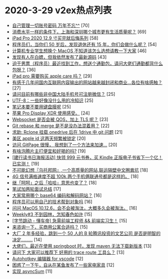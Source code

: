 # 2020-3-29 v2ex热点列表

+ [自己管理一切账号密码 万年不忘^^](https://www.v2ex.com/t/657294#reply70) [70]
+ [消费水平一样的条件下，上海和深圳哪个城市更有生活质量呢？](https://www.v2ex.com/t/657226#reply69) [69]
+ [iPad Pro 2020 12.9 寸买完就后悔系列](https://www.v2ex.com/t/657302#reply58) [58]
+ [程序员们，当你们 50 岁后，发现退休还有 15 年，你们会做什么呢？](https://www.v2ex.com/t/657215#reply54) [54]
+ [计算机专业学生想换个 MacOS 不知道该怎么选想请教一下大家](https://www.v2ex.com/t/657281#reply46) [46]
+ [发现有人在白嫖，但我依然发布了最新源码](https://www.v2ex.com/t/657232#reply43) [43]
+ [迫于男票（程序员）最近找到工作，想送个通勤包，请问大佬们通勤都背什么包呀？](https://www.v2ex.com/t/657315#reply36) [36]
+ [iPad pro 需要购买 apple care 吗？](https://www.v2ex.com/t/657231#reply29) [29]
+ [有感于几年间国内互联网内容输出的网站越来越封闭和商业...各位有啥感触？](https://www.v2ex.com/t/657271#reply27) [27]
+ [请问目前有哪些非中国大陆手机号可注册微信？](https://www.v2ex.com/t/657216#reply25) [25]
+ [UTF-8：一些好像没什么用的冷知识](https://www.v2ex.com/t/657248#reply25) [25]
+ [笔记本要不要用键盘膜呢](https://www.v2ex.com/t/657254#reply25) [25]
+ [苹果 Pro Display XDR 使用感受。](https://www.v2ex.com/t/657244#reply24) [24]
+ [Websocket 是否会被 QOS，加上 TLS 呢？](https://www.v2ex.com/t/657249#reply23) [23]
+ [Git rebase 和 merge 是不是没办法混着用？](https://www.v2ex.com/t/657275#reply22) [22]
+ [求助: Rclone 挂载 onedrive 后在 1drive 中 git 问题](https://www.v2ex.com/t/657246#reply21) [21]
+ [美区 apple id 这两天频繁被锁定](https://www.v2ex.com/t/657229#reply20) [20]
+ [访问 GitPage 很慢， 我想到了一个方法来加速...](https://www.v2ex.com/t/657291#reply20) [20]
+ [有啥泡腾片主打便宜和好喝的吗?](https://www.v2ex.com/t/657310#reply19) [19]
+ [[建行读书日海报活动] 快领 999 元书券，买 Kindle 正版电子书省下一个亿！已实测！](https://www.v2ex.com/t/657344#reply19) [19]
+ [不可能幻想『乌托邦网』,一个高质量的网站,联运隔壁中文圈粪坑](https://www.v2ex.com/t/657238#reply18) [18]
+ [4G 信号满格速度不超 100k,两个手机俩联通号都是这样的。](https://www.v2ex.com/t/657266#reply18) [18]
+ [继「呵呵」之后「哈哈」意思也变了？](https://www.v2ex.com/t/657300#reply18) [18]
+ [笔试加两轮面试总结](https://www.v2ex.com/t/657245#reply17) [17]
+ [大家常用哪个 base64 编码和解码网站？](https://www.v2ex.com/t/657230#reply16) [16]
+ [程序员可以用自己的技术帮到对象吗](https://www.v2ex.com/t/657251#reply16) [16]
+ [问问 MacOS 10.12.6，会不会被淘汰，大概多久会被淘汰。](https://www.v2ex.com/t/657317#reply16) [16]
+ [Weekly#3 不到园林，怎知春色如许](https://www.v2ex.com/t/657213#reply15) [15]
+ [[字节跳动 - 懂车帝] 急需前端工程师 && 前端实习生！](https://www.v2ex.com/t/657223#reply15) [15]
+ [来咨询一下，买商用公寓合适吗？](https://www.v2ex.com/t/657316#reply15) [15]
+ [大厂 2 年多经验，跳到一个 50 人的 B 轮腾讯投资的文艺公司 是否是明智的决定………](https://www.v2ex.com/t/657228#reply14) [14]
+ [大佬们，最近在使用 springboot 时，发现 maven 无法下载新版本](https://www.v2ex.com/t/657292#reply13) [13]
+ [请问下 大家可以推荐下 好用的 trace route 工具么？](https://www.v2ex.com/t/657297#reply13) [13]
+ [Autohotkey 编辑器 for vscode](https://www.v2ex.com/t/657299#reply12) [12]
+ [困惑了一下午，自从在某鱼发布了一些家电家具](https://www.v2ex.com/t/657331#reply12) [12]
+ [实现 asyncSum](https://www.v2ex.com/t/657225#reply11) [11]
